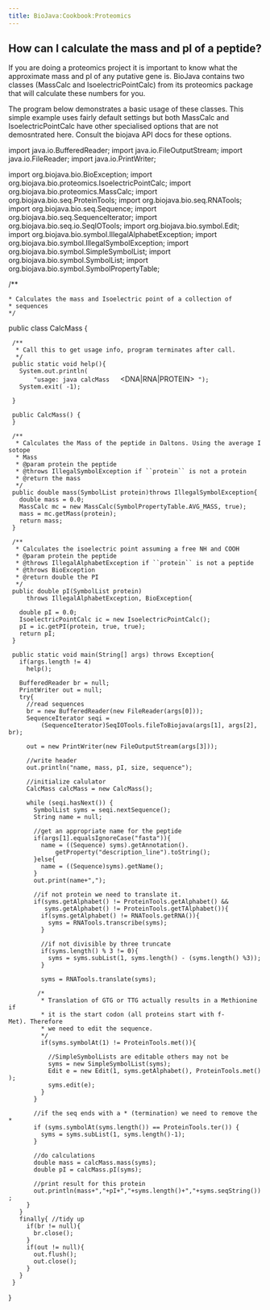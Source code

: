 ```yaml
---
title: BioJava:Cookbook:Proteomics
---
```


How can I calculate the mass and pI of a peptide?
-------------------------------------------------

If you are doing a proteomics project it is important to know what the
approximate mass and pI of any putative gene is. BioJava contains two
classes (MassCalc and IsoelectricPointCalc) from its proteomics package
that will calculate these numbers for you.

The program below demonstrates a basic usage of these classes. This
simple example uses fairly default settings but both MassCalc and
IsoelectricPointCalc have other specialised options that are not
demosntrated here. Consult the biojava API docs for these options.

<java> import java.io.BufferedReader; import java.io.FileOutputStream;
import java.io.FileReader; import java.io.PrintWriter;

import org.biojava.bio.BioException; import
org.biojava.bio.proteomics.IsoelectricPointCalc; import
org.biojava.bio.proteomics.MassCalc; import
org.biojava.bio.seq.ProteinTools; import org.biojava.bio.seq.RNATools;
import org.biojava.bio.seq.Sequence; import
org.biojava.bio.seq.SequenceIterator; import
org.biojava.bio.seq.io.SeqIOTools; import org.biojava.bio.symbol.Edit;
import org.biojava.bio.symbol.IllegalAlphabetException; import
org.biojava.bio.symbol.IllegalSymbolException; import
org.biojava.bio.symbol.SimpleSymbolList; import
org.biojava.bio.symbol.SymbolList; import
org.biojava.bio.symbol.SymbolPropertyTable;

/\*\*

`* Calculates the mass and Isoelectric point of a collection of`  
`* sequences  `  
`*/`

public class CalcMass {

` /**`  
`  * Call this to get usage info, program terminates after call.`  
`  */`  
` public static void help(){`  
`   System.out.println(`  
`       "usage: java calcMass `<file>` `<format>` `<DNA|RNA|PROTEIN>` `<out file>`");`  
`   System.exit( -1);`

` }`

` public CalcMass() {`  
` }`

` /**`  
`  * Calculates the Mass of the peptide in Daltons. Using the average Isotope`  
`  * Mass`  
`  * @param protein the peptide`  
`  * @throws IllegalSymbolException if ``protein`` is not a protein`  
`  * @return the mass`  
`  */`  
` public double mass(SymbolList protein)throws IllegalSymbolException{`  
`   double mass = 0.0;`  
`   MassCalc mc = new MassCalc(SymbolPropertyTable.AVG_MASS, true);`  
`   mass = mc.getMass(protein);`  
`   return mass;`  
` }`

` /**`  
`  * Calculates the isoelectric point assuming a free NH and COOH`  
`  * @param protein the peptide`  
`  * @throws IllegalAlphabetException if ``protein`` is not a peptide`  
`  * @throws BioException`  
`  * @return double the PI`  
`  */`  
` public double pI(SymbolList protein)`  
`     throws IllegalAlphabetException, BioException{`

`   double pI = 0.0;`  
`   IsoelectricPointCalc ic = new IsoelectricPointCalc();`  
`   pI = ic.getPI(protein, true, true);`  
`   return pI;`  
` }`

` public static void main(String[] args) throws Exception{`  
`   if(args.length != 4)`  
`     help();`

`   BufferedReader br = null;`  
`   PrintWriter out = null;`  
`   try{`  
`     //read sequences`  
`     br = new BufferedReader(new FileReader(args[0]));`  
`     SequenceIterator seqi =`  
`         (SequenceIterator)SeqIOTools.fileToBiojava(args[1], args[2], br);`

`     out = new PrintWriter(new FileOutputStream(args[3]));`

`     //write header`  
`     out.println("name, mass, pI, size, sequence");`

`     //initialize calulator`  
`     CalcMass calcMass = new CalcMass();`

`     while (seqi.hasNext()) {`  
`       SymbolList syms = seqi.nextSequence();`  
`       String name = null;`

`       //get an appropriate name for the peptide`  
`       if(args[1].equalsIgnoreCase("fasta")){`  
`         name = ((Sequence) syms).getAnnotation().`  
`             getProperty("description_line").toString();`  
`       }else{`  
`         name = ((Sequence)syms).getName();`  
`       }`  
`       out.print(name+",");`

`       //if not protein we need to translate it.`  
`       if(syms.getAlphabet() != ProteinTools.getAlphabet() &&`  
`          syms.getAlphabet() != ProteinTools.getTAlphabet()){`  
`         if(syms.getAlphabet() != RNATools.getRNA()){`  
`           syms = RNATools.transcribe(syms);`  
`         }`

`         //if not divisible by three truncate`  
`         if(syms.length() % 3 != 0){`  
`           syms = syms.subList(1, syms.length() - (syms.length() %3));`  
`         }`

`         syms = RNATools.translate(syms);`

`        /*`  
`         * Translation of GTG or TTG actually results in a Methionine if`  
`         * it is the start codon (all proteins start with f-Met). Therefore`  
`         * we need to edit the sequence.`  
`         */      `  
`         if(syms.symbolAt(1) != ProteinTools.met()){`  
`           `  
`           //SimpleSymbolLists are editable others may not be`  
`           syms = new SimpleSymbolList(syms);`  
`           Edit e = new Edit(1, syms.getAlphabet(), ProteinTools.met());`  
`           syms.edit(e);`  
`         }`  
`       }`

`       //if the seq ends with a * (termination) we need to remove the *`  
`       if (syms.symbolAt(syms.length()) == ProteinTools.ter()) {`  
`         syms = syms.subList(1, syms.length()-1);`  
`       }`

`       //do calculations`  
`       double mass = calcMass.mass(syms);`  
`       double pI = calcMass.pI(syms);`

`       //print result for this protein`  
`       out.println(mass+","+pI+","+syms.length()+","+syms.seqString());`  
`     }`  
`   }`  
`   finally{ //tidy up`  
`     if(br != null){`  
`       br.close();`  
`     }`  
`     if(out != null){`  
`       out.flush();`  
`       out.close();`  
`     }`  
`   }`  
` }`

} </java>
